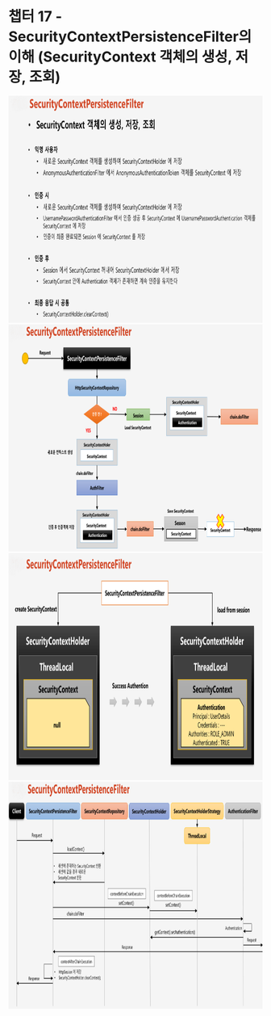 # 챕터 17 - SecurityContextPersistenceFilter의 이해 (SecurityContext 객체의 생성, 저장, 조회)

<img src="./img/1.png" width="900" height="450">  
<img src="./img/2.png" width="900" height="450">
<img src="./img/3.png" width="900" height="450">  
<img src="./img/4.png" width="900" height="450">